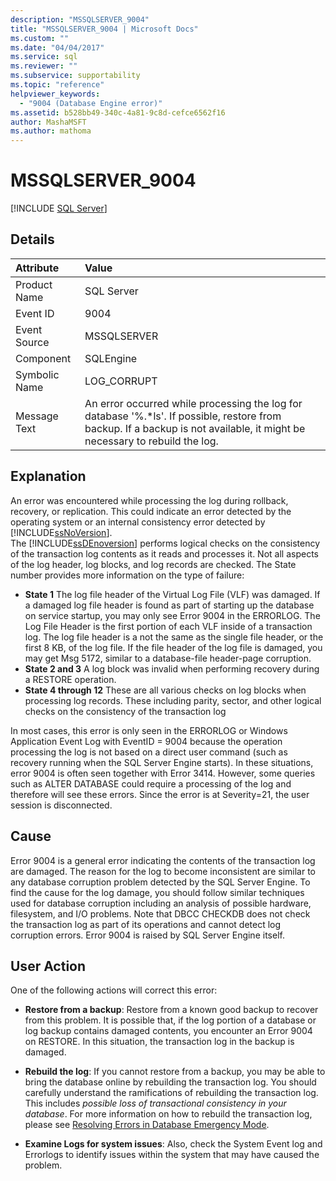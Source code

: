 ```yaml
---
description: "MSSQLSERVER_9004"
title: "MSSQLSERVER_9004 | Microsoft Docs"
ms.custom: ""
ms.date: "04/04/2017"
ms.service: sql
ms.reviewer: ""
ms.subservice: supportability
ms.topic: "reference"
helpviewer_keywords: 
  - "9004 (Database Engine error)"
ms.assetid: b528bb49-340c-4a81-9c8d-cefce6562f16
author: MashaMSFT
ms.author: mathoma
---
```

# MSSQLSERVER_9004
 [!INCLUDE [SQL Server](../../includes/applies-to-version/sqlserver.md)]
  
## Details  
  
| Attribute | Value |  
| :-------- | :---- |  
|Product Name|SQL Server|  
|Event ID|9004|  
|Event Source|MSSQLSERVER|  
|Component|SQLEngine|  
|Symbolic Name|LOG_CORRUPT|  
|Message Text|An error occurred while processing the log for database '%.*ls'.  If possible, restore from backup. If a backup is not available, it might be necessary to rebuild the log.|  
  
## Explanation  
An error was encountered while processing the log during rollback, recovery, or replication. This could indicate an error detected by the operating system or an internal consistency error detected by [!INCLUDE[ssNoVersion](../../includes/ssnoversion-md.md)].  
The [!INCLUDE[ssDEnoversion](../../includes/ssdenoversion-md.md)] performs logical checks on the consistency of the transaction log contents as it reads and processes it. Not all aspects of the log header, log blocks, and log records are checked. The State number provides more information on the type of failure:

 - **State 1** The log file header of the Virtual Log File (VLF) was damaged.  If a damaged log file header is found as part of starting up the database on service startup, you may only see Error 9004 in the ERRORLOG. The Log File Header is the first portion of each VLF inside of a transaction log. The log file header is a not the same as the single file header, or the first 8 KB, of the log file. If the file header of the log file is damaged, you may get Msg 5172, similar to a database-file header-page corruption.
 - **State 2 and 3**  A log block was invalid when performing recovery during a RESTORE operation.
 - **State 4 through 12**  These are all various checks on log blocks when processing log records. These including parity, sector, and other logical checks on the consistency of the transaction log

In most cases, this error is only seen in the ERRORLOG or Windows Application Event Log with EventID = 9004 because the operation processing the log is not based on a direct user command (such as recovery running when the SQL Server Engine starts). In these situations, error 9004 is often seen together with Error 3414. However, some queries such as ALTER DATABASE could require a processing of the log and therefore will see these errors. Since the error is at Severity=21, the user session is disconnected.

## Cause
Error 9004 is a general error indicating the contents of the transaction log are damaged. The reason for the log to become inconsistent are similar to any database corruption problem detected by the SQL Server Engine. To find the cause for the log damage, you should follow similar techniques used for database corruption including an analysis of possible hardware, filesystem, and I/O problems. Note that DBCC CHECKDB does not check the transaction log as part of its operations and cannot detect log corruption errors. Error 9004 is raised by SQL Server Engine itself.

## User Action  
One of the following actions will correct this error:  
  
-   **Restore from a backup**:  Restore from a known good backup to recover from this problem. It is possible that, if the log portion of a database or log backup contains damaged contents, you encounter an Error 9004 on RESTORE. In this situation, the transaction log in the backup is damaged.
  
-   **Rebuild the log**:  If you cannot restore from a backup, you may be able to bring the database online by rebuilding the transaction log. You should carefully understand the ramifications of rebuilding the transaction log. This includes *possible loss of transactional consistency in your database*. For more information on how to rebuild the transaction log, please see [Resolving Errors in Database Emergency Mode](../../t-sql/database-console-commands/dbcc-checkdb-transact-sql.md#resolving-errors-in-database-emergency-mode).
  
-   **Examine Logs for system issues**: Also, check the System Event log and Errorlogs to identify issues within the system that may have caused the problem.  
  
